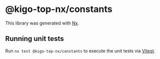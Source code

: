 # @kigo-top-nx/constants

This library was generated with [Nx](https://nx.dev).

## Running unit tests

Run `nx test @kigo-top-nx/constants` to execute the unit tests via [Vitest](https://vitest.dev/).
